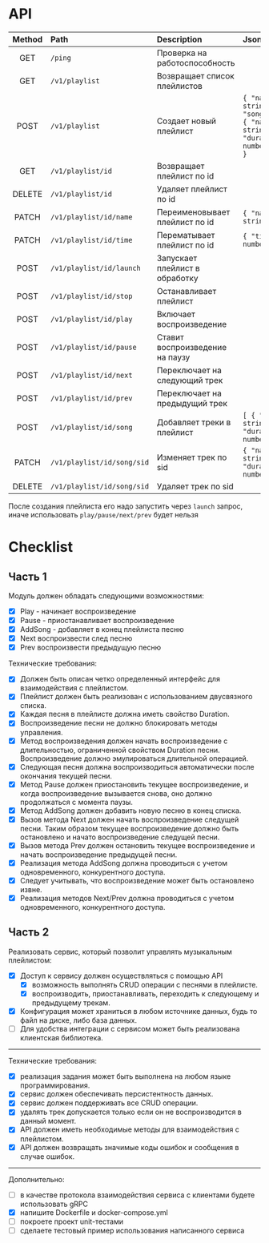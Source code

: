 # API
| Method | Path                       | Description                     | Json                                                                      |
| :----: | :------------------------- | :------------------------------ | :------------------------------------------------------------------------ |
|  GET   | `/ping`                    | Проверка на работоспособность   |                                                                           |
|  GET   | `/v1/playlist`             | Возвращает список плейлистов    |                                                                           |
|  POST  | `/v1/playlist`             | Создает новый плейлист          | `{ "name": string, "songs": [ { "name": string, "duration": number } ] }` |
|  GET   | `/v1/playlist/id`          | Возвращает плейлист по id       |                                                                           |
| DELETE | `/v1/playlist/id`          | Удаляет плейлист по id          |                                                                           |
| PATCH  | `/v1/playlist/id/name`     | Переименовывает плейлист по id  | `{ "name": string }`                                                      |
| PATCH  | `/v1/playlist/id/time`     | Перематывает плейлист по id     | `{ "time": number }`                                                      |
|  POST  | `/v1/playlist/id/launch`   | Запускает плейлист в обработку  |                                                                           |
|  POST  | `/v1/playlist/id/stop`     | Останавливает плейлист          |                                                                           |
|  POST  | `/v1/playlist/id/play`     | Включает воспроизведение        |                                                                           |
|  POST  | `/v1/playlist/id/pause`    | Ставит воспроизведение на паузу |                                                                           |
|  POST  | `/v1/playlist/id/next`     | Переключает на следующий трек   |                                                                           |
|  POST  | `/v1/playlist/id/prev`     | Переключает на предыдущий трек  |                                                                           |
|  POST  | `/v1/playlist/id/song`     | Добавляет треки в плейлист      | `[ { "name": string, "duration": number } ]`                              |
| PATCH  | `/v1/playlist/id/song/sid` | Изменяет трек по sid            | `{ "name": string, "duration": number }`                                  |
| DELETE | `/v1/playlist/id/song/sid` | Удаляет трек по sid             |                                                                           |

После создания плейлиста его надо запустить через `launch` запрос, иначе использовать `play/pause/next/prev` будет нельзя


# Checklist

## Часть 1
Модуль должен обладать следующими возможностями:
- [x] Play - начинает воспроизведение
- [x] Pause - приостанавливает воспроизведение
- [x] AddSong - добавляет в конец плейлиста песню
- [x] Next воспроизвести след песню
- [x] Prev воспроизвести предыдущую песню

Технические требования:
- [x] Должен быть описан четко определенный интерфейс для взаимодействия с плейлистом.
- [x] Плейлист должен быть реализован с использованием двусвязного списка.
- [x] Каждая песня в плейлисте должна иметь свойство Duration.
- [x] Воспроизведение песни не должно блокировать методы управления.
- [x] Метод воспроизведения должен начать воспроизведение с длительностью, ограниченной свойством Duration песни. Воспроизведение должно эмулироваться длительной операцией.
- [x] Следующая песня должна воспроизводиться автоматически после окончания текущей песни.
- [x] Метод Pause должен приостановить текущее воспроизведение, и когда воспроизведение вызывается снова, оно должно продолжаться с момента паузы.
- [x] Метод AddSong должен добавить новую песню в конец списка.
- [x] Вызов метода Next должен начать воспроизведение следущей песни. Таким образом текущее воспроизведение должно быть остановлено и начато воспроизведение следущей песни.
- [x] Вызов метода Prev должен остановить текущее воспроизведение и начать воспроизведение предыдущей песни.
- [x] Реализация метода AddSong должна проводиться с учетом одновременного, конкурентного доступа.
- [x] Следует учитывать, что воспроизведение может быть остановлено извне.
- [x] Реализация методов Next/Prev должна проводиться с учетом одновременного, конкурентного доступа.

## Часть 2
Реализовать сервис, который позволит управлять музыкальным плейлистом:
- [x] Доступ к сервису должен осуществляться с помощью API
  - [x] возможность выполнять CRUD операции с песнями в плейлисте.
  - [x] воспроизводить, приостанавливать, переходить к следующему и предыдущему трекам.
- [x] Конфигурация может храниться в любом источнике данных, будь то файл на диске, либо база данных.
- [ ] Для удобства интеграции с сервисом может быть реализована клиентская библиотека.

___

Технические требования:
- [x] реализация задания может быть выполнена на любом языке программирования.
- [x] сервис должен обеспечивать персистентность данных.
- [x] сервис должен поддерживать все CRUD операции.
- [x] удалять трек допускается только если он не воспроизводится в данный момент.
- [x] API должен иметь необходимые методы для взаимодействия с плейлистом.
- [x] API должен возвращать значимые коды ошибок и сообщения в случае ошибок.

___

Дополнительно:
- [ ] в качестве протокола взаимодействия сервиса с клиентами будете использовать gRPC
- [x] напишите Dockerfile и docker-compose.yml
- [ ] покроете проект unit-тестами
- [ ] сделаете тестовый пример использования написанного сервиса
